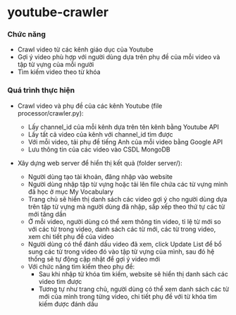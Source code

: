 # youtube-crawler

### Chức năng 

- Crawl video từ các kênh giáo dục của Youtube
- Gợi ý video phù hợp với người dùng dựa trên phụ đề của mỗi video và tập từ vựng của mỗi người 
- Tìm kiếm video theo từ khóa

### Quá trình thực hiện

- Crawl video và phụ đề của các kênh Youtube (file processor/crawler.py):
    + Lấy channel_id của mỗi kênh dựa trên tên kênh bằng Youtube API
    + Lấy tất cả video của kênh với channel_id tìm được 
    + Với mỗi video, tải phụ đề tiếng Anh của mỗi video bằng Google API
    + Lưu thông tin của các video vào CSDL MongoDB
    
- Xây dựng web server để hiển thị kết quả (folder server/):
    + Người dùng tạo tài khoản, đăng nhập vào website
    + Người dùng nhập tập từ vựng hoặc tải lên file chứa các từ vựng mình đã học ở mục My Vocabulary
    + Trang chủ sẽ hiển thị danh sách các video gợi ý cho người dùng dựa trên tập từ vựng mà người dùng đã nhập, sắp xếp theo thứ tự các từ mới tăng dần
    + Ở mỗi video, người dùng có thể xem thông tin video, tỉ lệ từ mới so với các từ trong video, danh sách các từ mới, các từ trong video, xem chi tiết phụ đề của video
    + Người dùng có thể đánh dấu video đã xem, click Update List để bổ sung các từ trong video đó vào tập từ vựng của mình, sau đó hệ thống sẽ tự động cập nhật để gợi ý video mới
    + Với chức năng tìm kiếm theo phụ đề:
        + Sau khi nhập từ khóa tìm kiếm, website sẽ hiển thị danh sách các video tìm được
        + Tương tự như trang chủ, người dùng có thể xem danh sách các từ mới của mình trong từng video, chi tiết phụ đề với từ khóa tìm kiếm được đánh dấu